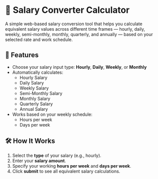 # 💼 Salary Converter Calculator

A simple web-based salary conversion tool that helps you calculate equivalent salary values across different time frames — hourly, daily, weekly, semi-monthly, monthly, quarterly, and annually — based on your selected rate and work schedule.

## 🚀 Features

- Choose your salary input type: **Hourly**, **Daily**, **Weekly**, or **Monthly**
- Automatically calculates:
  - Hourly Salary
  - Daily Salary
  - Weekly Salary
  - Semi-Monthly Salary
  - Monthly Salary
  - Quarterly Salary
  - Annual Salary
- Works based on your weekly schedule:
  - Hours per week
  - Days per week

## 🛠️ How It Works

1. Select the **type** of your salary (e.g., hourly).
2. Enter your **salary amount**.
3. Specify your working **hours per week** and **days per week**.
4. Click **submit** to see all equivalent salary calculations.


